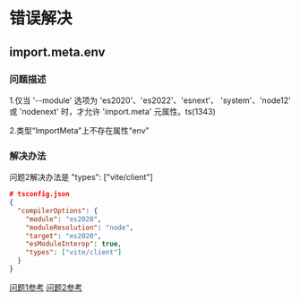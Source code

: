 # 错误解决
## import.meta.env
### 问题描述
1.仅当 '--module' 选项为 'es2020'、'es2022'、'esnext'、 'system'、'node12' 或 'nodenext' 时，才允许 'import.meta' 元属性。ts(1343)

2.类型“ImportMeta”上不存在属性“env”
### 解决办法
问题2解决办法是 "types": ["vite/client"]
```json
# tsconfig.json
{
  "compilerOptions": {
    "module": "es2020",
    "moduleResolution": "node",
    "target": "es2020",
    "esModuleInterop": true,
    "types": ["vite/client"]
  }
}
```
[问题1参考](https://github.com/kulshekhar/ts-jest/issues/3888)
[问题2参考](https://blog.csdn.net/chengxuyuanjava123/article/details/123874161)